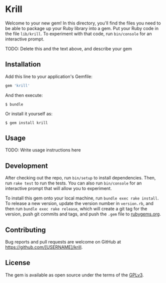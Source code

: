# Krill

Welcome to your new gem! In this directory, you'll find the files you need to be able to package up your Ruby library into a gem. Put your Ruby code in the file `lib/krill`. To experiment with that code, run `bin/console` for an interactive prompt.

TODO: Delete this and the text above, and describe your gem

## Installation

Add this line to your application's Gemfile:

```ruby
gem 'krill'
```

And then execute:

    $ bundle

Or install it yourself as:

    $ gem install krill

## Usage

TODO: Write usage instructions here

## Development

After checking out the repo, run `bin/setup` to install dependencies. Then, run `rake test` to run the tests. You can also run `bin/console` for an interactive prompt that will allow you to experiment.

To install this gem onto your local machine, run `bundle exec rake install`. To release a new version, update the version number in `version.rb`, and then run `bundle exec rake release`, which will create a git tag for the version, push git commits and tags, and push the `.gem` file to [rubygems.org](https://rubygems.org).

## Contributing

Bug reports and pull requests are welcome on GitHub at https://github.com/[USERNAME]/krill.


## License

The gem is available as open source under the terms of the [GPLv3](https://opensource.org/licenses/GPL-3.0).
